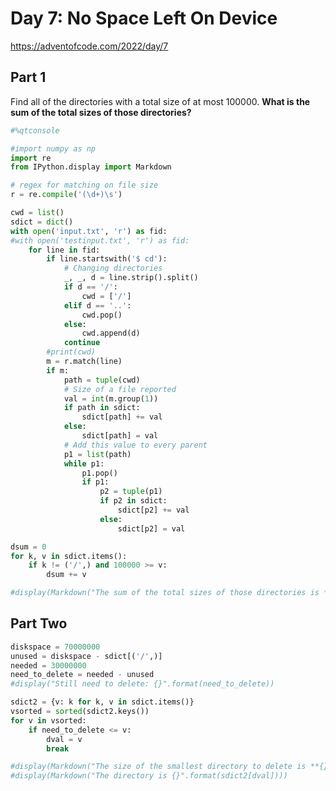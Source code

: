 # Day 7: No Space Left On Device
https://adventofcode.com/2022/day/7

## Part 1

Find all of the directories with a total size of at most 100000.
**What is the sum of the total sizes of those directories?**


```python
#%qtconsole
```


```python
#import numpy as np
import re
from IPython.display import Markdown
```


```python
# regex for matching on file size
r = re.compile('(\d+)\s')
```


```python
cwd = list()
sdict = dict()
with open('input.txt', 'r') as fid:
#with open('testinput.txt', 'r') as fid:
    for line in fid:
        if line.startswith('$ cd'):
            # Changing directories
            _, _, d = line.strip().split()
            if d == '/':
                cwd = ['/']
            elif d == '..':
                cwd.pop()
            else:
                cwd.append(d)
            continue
        #print(cwd)
        m = r.match(line)
        if m:
            path = tuple(cwd)
            # Size of a file reported
            val = int(m.group(1))
            if path in sdict:
                sdict[path] += val
            else:
                sdict[path] = val
            # Add this value to every parent
            p1 = list(path)
            while p1:
                p1.pop()
                if p1:
                    p2 = tuple(p1)
                    if p2 in sdict:
                        sdict[p2] += val
                    else:
                        sdict[p2] = val
```


```python
dsum = 0
for k, v in sdict.items():
    if k != ('/',) and 100000 >= v:
        dsum += v
```


```python
#display(Markdown("The sum of the total sizes of those directories is **{}**.".format(dsum)))
```

## Part Two




```python
diskspace = 70000000
unused = diskspace - sdict[('/',)]
needed = 30000000
need_to_delete = needed - unused
#display("Still need to delete: {}".format(need_to_delete))
```


```python
sdict2 = {v: k for k, v in sdict.items()}
vsorted = sorted(sdict2.keys())
for v in vsorted:
    if need_to_delete <= v:
        dval = v
        break
```


```python
#display(Markdown("The size of the smallest directory to delete is **{}**.".format(dval)))
#display(Markdown("The directory is {}".format(sdict2[dval])))
```


```python

```
